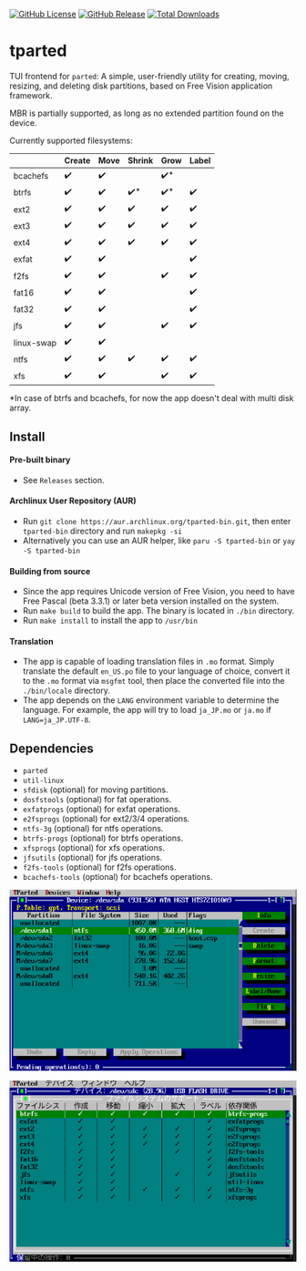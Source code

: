 [![GitHub License](https://img.shields.io/github/license/Kagamma/tparted)](https://github.com/Kagamma/tparted/blob/main/LICENSE)
[![GitHub Release](https://img.shields.io/github/v/release/Kagamma/tparted)](https://github.com/Kagamma/tpartedr/releases)
[![Total Downloads](https://img.shields.io/github/downloads/Kagamma/tparted/total)](https://github.com/Kagamma/tparted/releases)

# tparted

TUI frontend for `parted`: A simple, user-friendly utility for creating, moving, resizing, and deleting disk partitions, based on Free Vision application framework.

MBR is partially supported, as long as no extended partition found on the device.

Currently supported filesystems:

| | Create | Move | Shrink | Grow | Label |
|-|-|-|-|-|-|
| bcachefs | :heavy_check_mark: | :heavy_check_mark: | | :heavy_check_mark:* | |
| btrfs | :heavy_check_mark: | :heavy_check_mark: | :heavy_check_mark:* | :heavy_check_mark:* | :heavy_check_mark: |
| ext2 | :heavy_check_mark: | :heavy_check_mark: | :heavy_check_mark: | :heavy_check_mark: | :heavy_check_mark: |
| ext3 | :heavy_check_mark: | :heavy_check_mark: | :heavy_check_mark: | :heavy_check_mark: | :heavy_check_mark: |
| ext4 | :heavy_check_mark: | :heavy_check_mark: | :heavy_check_mark: | :heavy_check_mark: | :heavy_check_mark: |
| exfat | :heavy_check_mark: | :heavy_check_mark: | | | :heavy_check_mark: |
| f2fs | :heavy_check_mark: | :heavy_check_mark: | | :heavy_check_mark: | :heavy_check_mark: |
| fat16 | :heavy_check_mark: | :heavy_check_mark: | | | :heavy_check_mark: |
| fat32 | :heavy_check_mark: | :heavy_check_mark: | | | :heavy_check_mark: |
| jfs | :heavy_check_mark: | :heavy_check_mark: | | :heavy_check_mark: | :heavy_check_mark: |
| linux-swap | :heavy_check_mark: | :heavy_check_mark: | | | |
| ntfs | :heavy_check_mark: | :heavy_check_mark: | :heavy_check_mark: | :heavy_check_mark: | :heavy_check_mark: |
| xfs | :heavy_check_mark: | :heavy_check_mark: | | :heavy_check_mark: | :heavy_check_mark: |

*In case of btrfs and bcachefs, for now the app doesn't deal with multi disk array.

## Install

#### Pre-built binary
- See `Releases` section.

#### Archlinux User Repository (AUR)
- Run `git clone https://aur.archlinux.org/tparted-bin.git`, then enter `tparted-bin` directory and run `makepkg -si`
- Alternatively you can use an AUR helper, like `paru -S tparted-bin` or `yay -S tparted-bin`

#### Building from source
- Since the app requires Unicode version of Free Vision, you need to have Free Pascal (beta 3.3.1) or later beta version installed on the system.
- Run `make build` to build the app. The binary is located in `./bin` directory.
- Run `make install` to install the app to `/usr/bin`

#### Translation
- The app is capable of loading translation files in `.mo` format. Simply translate the default `en_US.po` file to your language of choice, convert it to the `.mo` format via `msgfmt` tool, then place the converted file into the `./bin/locale` directory.
- The app depends on the `LANG` environment variable to determine the language. For example, the app will try to load `ja_JP.mo` or `ja.mo` if `LANG=ja_JP.UTF-8`.

## Dependencies
- `parted`
- `util-linux`
- `sfdisk` (optional) for moving partitions.
- `dosfstools` (optional) for fat operations.
- `exfatprogs` (optional) for exfat operations.
- `e2fsprogs` (optional) for ext2/3/4 operations.
- `ntfs-3g` (optional) for ntfs operations.
- `btrfs-progs` (optional) for btrfs operations.
- `xfsprogs` (optional) for xfs operations.
- `jfsutils` (optional) for jfs operations.
- `f2fs-tools` (optional) for f2fs operations.
- `bcachefs-tools` (optional) for bcachefs operations.

![image1](./docs/images/1.png)

![image2](./docs/images/2.png)
